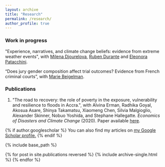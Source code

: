 ```yaml
---
layout: archive
title: "Research"
permalink: /research/
author_profile: true
---
```


### Work in progress

"Experience, narratives, and climate change beliefs: evidence from extreme weather events", with
[Milena Djourelova](https://sites.google.com/site/milenadjourelova/home), [Ruben Durante](https://www.rubendurante.net/) and [Eleonora Patacchini](https://www.epatacchini.com/).

“Does jury gender composition affect trial outcomes? Evidence from French criminal courts”, with
[Marie Beigelman](https://mariebeigelman.github.io/).


### Publications

1. "The road to recovery: the role of poverty in the exposure, vulnerability and resilience to floods in Accra.", with Alvina Erman, Radhika Goyal, Akosua Asare, Shinya Takamatsu, Xiaomeng Chen, Silvia Malgioglio, Alexander Skinner, Nobuo Yoshida, and Stephane Hallegatte. *Economics of Disasters and Climate Change* (2020).
Paper available [here](https://link.springer.com/article/10.1007/s41885-019-00056-w).


{% if author.googlescholar %}
  You can also find my articles on <u><a href="{{author.googlescholar}}">my Google Scholar profile</a>.</u>
{% endif %}

{% include base_path %}

{% for post in site.publications reversed %}
  {% include archive-single.html %}
{% endfor %}
